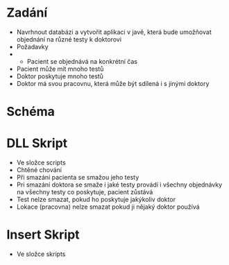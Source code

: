 # Zadání
- Navrhnout databázi a vytvořit aplikaci v javě, která bude umožňovat objednání na různé testy k doktorovi
- Požadavky 
 - - Pacient se objednává na konkrétní čas
 - Pacient může mít mnoho testů
 - Doktor poskytuje mnoho testů
 - Doktor má svou pracovnu, která může být sdílená i s jinými doktory
# Schéma

# DLL Skript
- Ve složce scripts
- Chtěné chování
 - Při smazání pacienta se smažou jeho testy
 - Pri smazání doktora se smaže i jaké testy provádí i všechny objednávky na všechny testy co poskytuje, pacient zůstává
 - Test nelze smazat, pokud ho poskytuje jakýkoliv doktor
 - Lokace (pracovna) nelze smazat pokud ji nějaký doktor používá
# Insert Skript
 - Ve složce skripts

